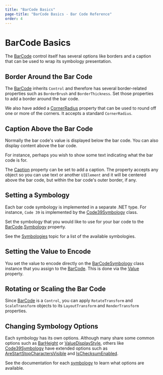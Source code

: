 ```yaml
---
title: "BarCode Basics"
page-title: "BarCode Basics - Bar Code Reference"
order: 4
---
```

# BarCode Basics

The [BarCode](xref:@ActiproUIRoot.Controls.BarCode.BarCode) control itself has several options like borders and a caption that can be used to wrap its symbology presentation.

## Border Around the Bar Code

The [BarCode](xref:@ActiproUIRoot.Controls.BarCode.BarCode) inherits `Control` and therefore has several border-related properties such as `BorderBrush` and `BorderThickness`.  Set those properties to add a border around the bar code.

We also have added a [CornerRadius](xref:@ActiproUIRoot.Controls.BarCode.BarCode.CornerRadius) property that can be used to round off one or more of the corners.  It accepts a standard `CornerRadius`.

## Caption Above the Bar Code

Normally the bar code's value is displayed below the bar code.  You can also display content above the bar code.

For instance, perhaps you wish to show some text indicating what the bar code is for.

The [Caption](xref:@ActiproUIRoot.Controls.BarCode.BarCode.Caption) property can be set to add a caption.  The property accepts any object so you can use text or another `UIElement` and it will be centered above the bar code, but within the bar code's outer border, if any.

## Setting a Symbology

Each bar code symbology is implemented in a separate .NET type.  For instance, `Code 39` is implemented by the [Code39Symbology](xref:@ActiproUIRoot.Controls.BarCode.Code39Symbology) class.

Set the symbology that you would like to use for your bar code to the [BarCode](xref:@ActiproUIRoot.Controls.BarCode.BarCode).[Symbology](xref:@ActiproUIRoot.Controls.BarCode.BarCode.Symbology) property.

See the [Symbologies](symbologies/index.md) topic for a list of the available symbologies.

## Setting the Value to Encode

You set the value to encode directly on the [BarCodeSymbology](xref:@ActiproUIRoot.Controls.BarCode.BarCodeSymbology) class instance that you assign to the [BarCode](xref:@ActiproUIRoot.Controls.BarCode.BarCode).  This is done via the [Value](xref:@ActiproUIRoot.Controls.BarCode.BarCodeSymbology.Value) property.

## Rotating or Scaling the Bar Code

Since [BarCode](xref:@ActiproUIRoot.Controls.BarCode.BarCode) is a `Control`, you can apply `RotateTransform` and `ScaleTransform` objects to its `LayoutTransform` and `RenderTransform` properties.

## Changing Symbology Options

Each symbology has its own options.  Although many share some common options such as [BarHeight](xref:@ActiproUIRoot.Controls.BarCode.LinearBarCodeSymbology.BarHeight) or [ValueDisplayStyle](xref:@ActiproUIRoot.Controls.BarCode.LinearBarCodeSymbology.ValueDisplayStyle), others like [Code39Symbology](xref:@ActiproUIRoot.Controls.BarCode.Code39Symbology) have extended options such as [AreStartStopCharactersVisible](xref:@ActiproUIRoot.Controls.BarCode.Code39Symbology.AreStartStopCharactersVisible) and [IsChecksumEnabled](xref:@ActiproUIRoot.Controls.BarCode.Code39Symbology.IsChecksumEnabled).

See the documentation for each [symbology](symbologies/index.md) to learn what options are available.
